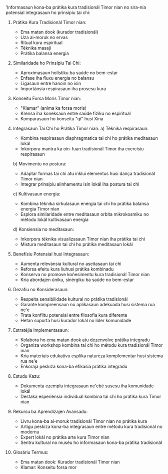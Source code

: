 'Informasaun kona-ba prátika kura tradisionál Timor nian no sira-nia potensial integrasaun ho prinsípiu tai chi:

1. Prátika Kura Tradisionál Timor nian:
   - Ema matan dook (kurador tradisionál)
   - Uza ai-moruk no ervas
   - Ritual kura espiritual
   - Téknika masaji
   - Prátika balansa energia

2. Similaridade ho Prinsípiu Tai Chi:
   - Aproximasaun holístiku ba saúde no bem-estar
   - Enfase iha fluxu energia no balansu
   - Ligasaun entre hanoin no isin
   - Importánsia respirasaun iha prosesu kura

3. Konseitu Forsa Moris Timor nian:
   - "Klamar" (anima ka forsa moris)
   - Krensa iha koneksaun entre saúde fíziku no espiritual
   - Komparasaun ho konseitu "qi" husi Xina

4. Integrasaun Tai Chi ho Prátika Timor nian:
   a) Téknika respirasaun:
      - Kombina respirasaun diaphragmatica tai chi ho prátika meditasaun lokál
      - Inkorpora mantra ka oin-fuan tradisionál Timor iha exercísiu respirasaun

   b) Movimentu no postura:
      - Adaptar formas tai chi atu inklui elementus husi dança tradisionál Timor nian
      - Integrar prinsípiu alinhamentu isin lokál iha postura tai chi

   c) Kultivasaun energia:
      - Kombina téknika sirkulasaun energia tai chi ho prátika balansa energia Timor nian
      - Esplora similaridade entre meditasaun orbita mikrokosmiku no métodu lokál kultivasaun energia

   d) Konsiensia no meditasaun:
      - Inkorpora téknika visualizasaun Timor nian iha prátika tai chi
      - Mistura meditasaun tai chi ho prátika meditasaun lokál

5. Benefísiu Potensial husi Integrasaun:
   - Aumenta relevánsia kultural no aseitasaun tai chi
   - Reforsa efeitu kura liuhusi prátika kombinadu
   - Konserva no promove koñesimentu kura tradisionál Timor nian
   - Kria abordajen úniku, sinérgiku ba saúde no bem-estar

6. Dezafiu no Konsiderasaun:
   - Respeita sensibilidade kultural no prátika tradisionál
   - Garante kompreensaun no aplikasaun adekuada husi sistema rua ne'e
   - Trata konflitu potensial entre filosofia kura diferente
   - Hetan suporta husi kurador lokál no líder komunidade

7. Estratéjia Implementasaun:
   - Kolabora ho ema matan dook atu dezenvolve prátika integradu
   - Organiza workshop kombina tai chi ho métodu kura tradisionál Timor nian
   - Kria materiais edukativu esplika natureza komplementar husi sistema rua ne'e
   - Enkoraja peskiza kona-ba efikasia prátika integradu

8. Estudu Kazu:
   - Dokumenta ezemplu integrasaun ne'ebé susesu iha komunidade lokál
   - Destaka esperiénsia individuál kombina tai chi ho prátika kura Timor nian

9. Rekursu ba Aprendizajen Avansadu:
   - Livru kona-ba ai-moruk tradisionál Timor nian no prátika kura
   - Artigu peskiza kona-ba integrasaun entre métodu kura tradisionál no modernu
   - Expert lokál no prátika arte kura Timor nian
   - Sentru kultural no muséu ho informasaun kona-ba prátika tradisionál

10. Glosáriu Termus:
    - Ema matan dook: Kurador tradisionál Timor nian
    - Klamar: Konseitu forsa mor
